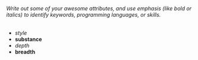 ###### Write out some of your awesome attributes, and use emphasis (like bold or italics) to identify keywords, programming languages, or skills. 

* *style*
* **substance**
* _depth_
* __breadth__

